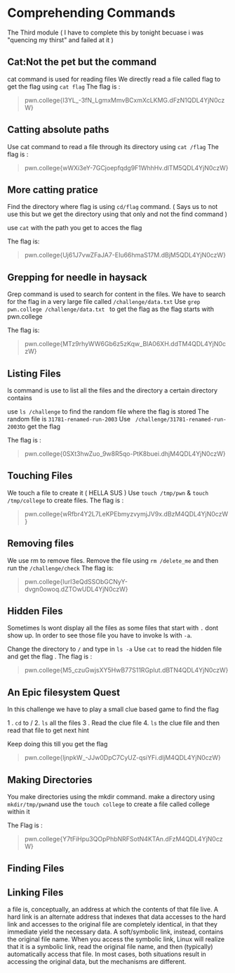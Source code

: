 # Comprehending Commands
 The Third module ( I have to complete this by tonight becuase i was "quencing my thirst" and failed at it )

## Cat:Not the pet but the command

cat command is used for reading files 
We directly read a file called flag to  get the flag using `cat flag`
The flag is :
>pwn.college{I3YL_-3fN_LgmxMmvBCxmXcLKMG.dFzN1QDL4YjN0czW}

## Catting absolute paths 
Use cat command to read a file through its directory using `cat /flag`
The flag is :
>pwn.college{wWXi3eY-7GCjoepfqdg9F1WhhHv.dlTM5QDL4YjN0czW}

## More catting pratice 
Find the directory where flag is using `cd/flag` command. ( Says us to not use this but we get the directory using that only and not the find command )

use `cat` with the path you get to acces the flag 

The flag is:
>pwn.college{Uj61J7vwZFaJA7-EIu66hmaS17M.dBjM5QDL4YjN0czW}

## Grepping for needle in haysack

 Grep command is used to search for content in the files. 
 We have to search for the flag in a very large file called `/challenge/data.txt`
 Use `grep pwn.college /challenge/data.txt ` to get the flag as the flag starts with pwn.college

The flag is:
>pwn.college{MTz9rhyWW6Gb6z5zKqw_BlA06XH.ddTM4QDL4YjN0czW}

## Listing Files
ls command is use to list all the files and the directory a certain directory contains 

use `ls /challenge` to find the random file where the flag is stored 
The random file is `31781-renamed-run-2003`
Use ` /challenge/31781-renamed-run-2003`to get the flag 

The flag is :
>pwn.college{0SXt3hwZuo_9w8R5qo-PtK8buei.dhjM4QDL4YjN0czW}

## Touching Files
We touch  a file to create it ( HELLA SUS ) 
Use `touch /tmp/pwn` & `touch /tmp/college` to create files. 
The flag is : 
>pwn.college{wRfbr4Y2L7LeKPEbmyzvymjJV9x.dBzM4QDL4YjN0czW}

## Removing files 
We use rm to remove files.
Remove the file using `rm /delete_me` and then run the `/challenge/check`
The flag is:
>pwn.college{IurI3eQdSSObGCNyY-dvgn0owoq.dZTOwUDL4YjN0czW}

## Hidden Files
Sometimes ls wont display all the files as some files that start with `.` dont show up. In order to see those file you have to invoke ls with `-a`.
 
Change the directory to `/` and type in `ls -a` 
Use `cat` to read the hidden file and get the flag .
The flag is :
>pwn.college{M5_czuGwjsXY5HwB77S11RGplut.dBTN4QDL4YjN0czW}

## An Epic filesystem Quest
 In this challenge we have to play a small clue based game to find the flag

1 . `cd` to /
2.  `ls` all the files 
3 . Read the clue file 
4. `ls` the clue file and then read that file to get next hint 

Keep doing this till you get the flag 
>pwn.college{IjnpkW_-JJw0DpC7CyUZ-qsiYFi.dljM4QDL4YjN0czW}

## Making Directories
You make directories using the mkdir command.
make a directory using `mkdir/tmp/pwn`and use the `touch college` to create a file called college within it 

The Flag is :
>pwn.college{Y7tFiHpu3QOpPhbNRFSotN4KTAn.dFzM4QDL4YjN0czW}

## Finding Files




## Linking Files 
 a file is, conceptually, an address at which the contents of that file live. A hard link is an alternate 
address that indexes that data accesses to the hard link and accesses to the original file are completely
 identical, in that they immediate yield the necessary data. A soft/symbolic link, instead, contains the 
original file name. When you access the symbolic link, Linux will realize that it is a symbolic link, read
 the original file name, and then (typically) automatically access that file. In most cases, both 
situations result in accessing the original data, but the mechanisms are different.


